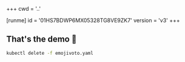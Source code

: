 +++
cwd = '..'

[runme]
id = '01HS7BDWP6MX05328TG8VE9ZK7'
version = 'v3'
+++

## That's the demo 👏

```sh {"id":"01HS7B5AXBEVQFP10WGCV7SW5V","name":"cleanup"}
kubectl delete -f emojivoto.yaml
```